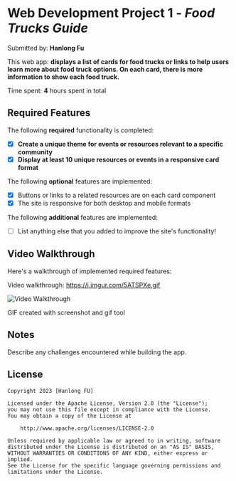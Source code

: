 # Web Development Project 1 - *Food Trucks Guide*

Submitted by: **Hanlong Fu**

This web app: **displays a list of cards for food trucks or links to help users learn more about food truck options. On each card, there is more information to show each food truck.**

Time spent: **4** hours spent in total

## Required Features

The following **required** functionality is completed:

- [x] **Create a unique theme for events or resources relevant to a specific community**
- [x] **Display at least 10 unique resources or events in a responsive card format**

The following **optional** features are implemented:

- [x] Buttons or links to a related resources are on each card component
- [x] The site is responsive for both desktop and mobile formats

The following **additional** features are implemented:

* [ ] List anything else that you added to improve the site's functionality!

## Video Walkthrough

Here's a walkthrough of implemented required features:

Video walkthrough: https://i.imgur.com/5ATSPXe.gif

<img src='https://i.imgur.com/5ATSPXe.gif' title='Video Walkthrough' width='' alt='Video Walkthrough' />

<!-- Replace this with whatever GIF tool you used! -->
GIF created with screenshot and gif tool
<!-- Recommended tools:
[Kap](https://getkap.co/) for macOS
[ScreenToGif](https://www.screentogif.com/) for Windows
[peek](https://github.com/phw/peek) for Linux. -->

## Notes

Describe any challenges encountered while building the app.

## License

    Copyright 2023 [Hanlong FU]

    Licensed under the Apache License, Version 2.0 (the "License");
    you may not use this file except in compliance with the License.
    You may obtain a copy of the License at

        http://www.apache.org/licenses/LICENSE-2.0

    Unless required by applicable law or agreed to in writing, software
    distributed under the License is distributed on an "AS IS" BASIS,
    WITHOUT WARRANTIES OR CONDITIONS OF ANY KIND, either express or implied.
    See the License for the specific language governing permissions and
    limitations under the License.
